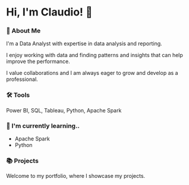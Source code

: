 
# Hi, I'm Claudio! 👋


### 🚀 About Me
I'm a Data Analyst with expertise in data analysis and reporting.

I enjoy working with data and finding patterns and insights that can help improve the performance. 

I value collaborations and I am always eager to grow and develop as a professional.



### 🛠 Tools
Power BI, SQL, Tableau, Python, Apache Spark



### 🌱 I'm currently learning..
* Apache Spark
* Python



### 📚 Projects
Welcome to my portfolio, where I showcase my projects.
